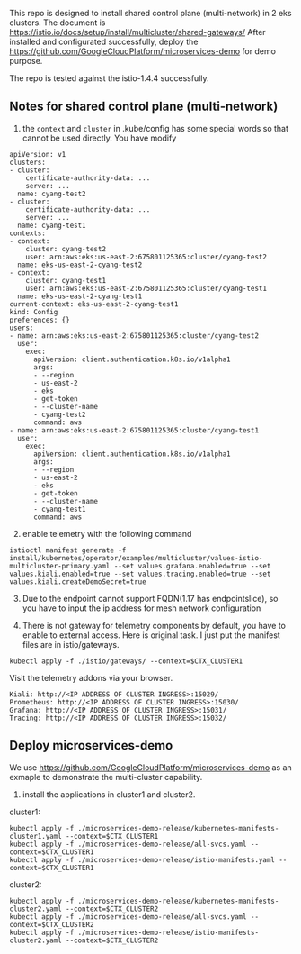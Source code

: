 This repo is designed to install shared control plane (multi-network) in 2 eks clusters. The document is https://istio.io/docs/setup/install/multicluster/shared-gateways/
After installed and configurated successfully, deploy the https://github.com/GoogleCloudPlatform/microservices-demo for demo purpose.

The repo is tested against the istio-1.4.4 successfully.

## Notes for shared control plane (multi-network)
1. the `context` and `cluster` in .kube/config has some special words so that cannot be used directly. You have modify
```
apiVersion: v1
clusters:
- cluster:
    certificate-authority-data: ...
    server: ...
  name: cyang-test2
- cluster:
    certificate-authority-data: ...
    server: ...
  name: cyang-test1
contexts:
- context:
    cluster: cyang-test2
    user: arn:aws:eks:us-east-2:675801125365:cluster/cyang-test2
  name: eks-us-east-2-cyang-test2
- context:
    cluster: cyang-test1
    user: arn:aws:eks:us-east-2:675801125365:cluster/cyang-test1
  name: eks-us-east-2-cyang-test1
current-context: eks-us-east-2-cyang-test1
kind: Config
preferences: {}
users:
- name: arn:aws:eks:us-east-2:675801125365:cluster/cyang-test2
  user:
    exec:
      apiVersion: client.authentication.k8s.io/v1alpha1
      args:
      - --region
      - us-east-2
      - eks
      - get-token
      - --cluster-name
      - cyang-test2
      command: aws
- name: arn:aws:eks:us-east-2:675801125365:cluster/cyang-test1
  user:
    exec:
      apiVersion: client.authentication.k8s.io/v1alpha1
      args:
      - --region
      - us-east-2
      - eks
      - get-token
      - --cluster-name
      - cyang-test1
      command: aws
```
2. enable telemetry with the following command
```
istioctl manifest generate -f install/kubernetes/operator/examples/multicluster/values-istio-multicluster-primary.yaml --set values.grafana.enabled=true --set values.kiali.enabled=true --set values.tracing.enabled=true --set values.kiali.createDemoSecret=true
```
3. Due to the endpoint cannot support FQDN(1.17 has endpointslice), so you have to input the ip address for mesh network configuration

4. There is not gateway for telemetry components by default, you have to enable to external access. Here is original task. I just put the manifest files are in istio/gateways. 
```
kubectl apply -f ./istio/gateways/ --context=$CTX_CLUSTER1
```
Visit the telemetry addons via your browser.

    Kiali: http://<IP ADDRESS OF CLUSTER INGRESS>:15029/
    Prometheus: http://<IP ADDRESS OF CLUSTER INGRESS>:15030/
    Grafana: http://<IP ADDRESS OF CLUSTER INGRESS>:15031/
    Tracing: http://<IP ADDRESS OF CLUSTER INGRESS>:15032/


## Deploy microservices-demo

We use https://github.com/GoogleCloudPlatform/microservices-demo as an exmaple to demonstrate the multi-cluster capability.

1. install the applications in cluster1 and cluster2.

cluster1:
```
kubectl apply -f ./microservices-demo-release/kubernetes-manifests-cluster1.yaml --context=$CTX_CLUSTER1
kubectl apply -f ./microservices-demo-release/all-svcs.yaml --context=$CTX_CLUSTER1
kubectl apply -f ./microservices-demo-release/istio-manifests.yaml --context=$CTX_CLUSTER1
```
cluster2:
```
kubectl apply -f ./microservices-demo-release/kubernetes-manifests-cluster2.yaml --context=$CTX_CLUSTER2
kubectl apply -f ./microservices-demo-release/all-svcs.yaml --context=$CTX_CLUSTER2
kubectl apply -f ./microservices-demo-release/istio-manifests-cluster2.yaml --context=$CTX_CLUSTER2
```